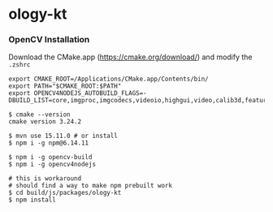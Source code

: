 # ology-kt

### OpenCV Installation

Download the CMake.app (https://cmake.org/download/) and modify the `.zshrc`
```
export CMAKE_ROOT=/Applications/CMake.app/Contents/bin/
export PATH="$CMAKE_ROOT:$PATH"
export OPENCV4NODEJS_AUTOBUILD_FLAGS=-DBUILD_LIST=core,imgproc,imgcodecs,videoio,highgui,video,calib3d,features2d,objdetect,dnn,ml,flann,photo,stitching,gapi
```

```
$ cmake --version
cmake version 3.24.2

$ mvn use 15.11.0 # or install
$ npm i -g npm@6.14.11

$ npm i -g opencv-build
$ npm i -g opencv4nodejs

# this is workaround
# should find a way to make npm prebuilt work 
$ cd build/js/packages/ology-kt
$ npm install
```
